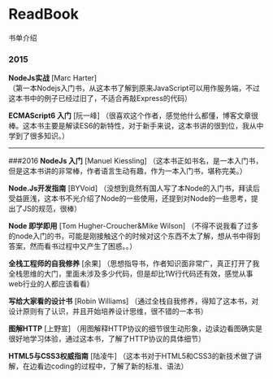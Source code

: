 # ReadBook
书单介绍
### 2015
**NodeJs实战**           [Marc Harter]  
（第一本Nodejs入门书，从这本书了解到原来JavaScript可以用作服务端，不过这本书中的例子已经过旧了，不适合再敲Express的代码）   

**ECMAScript6 入门**     [阮一峰] 
（很喜欢这个作者，感觉他什么都懂，博客文章很棒。这本书主要是解读ES6的新特性，对于新手来说，这本书讲的很到位，我从中学到了很多知识。）   

***
###2016
**NodeJs 入门**           [Manuel Kiessling] 
（这本书正如书名，是一本入门书，但是这本书讲的非常棒，作者语言生动有趣，作为一本入门书，堪称完美。）  

**Node.Js开发指南**       [BYVoid] 
（没想到竟然有国人写了本Node的入门书，拜读后受益匪浅，这本书不光介绍了Node的一些使用，还提到对Node的一些思考，提出了JS的规范，很棒）

**Node 即学即用**         [Tom Hugher-Croucher&Mike Wilson] （不得不说我看了过多的node入门的书，可能是刚接触这个的时候对这个东西不太了解，想从书中得到答案，然而看书过程中又产生了困惑。。）

**全栈工程师的自我修养**  [余果] 
（思想指导书，作者知识面非常广，真正打开了我全栈思维的大门，里面未涉及多少代码，但是却比1W行代码还有效，感觉从事web行业的人都应该看看）

**写给大家看的设计书**    [Robin Williams] 
（通过全栈自我修养，得知了这本书，对设计原则有了认识，并且开始培养设计思维，很不错的一本书）

**图解HTTP**    [上野宣] 
（用图解释HTTP协议的细节很生动形象，边读边看图确实是很好地学习体验，通过这本书，了解了HTTP协议的具体细节）

**HTML5与CSS3权威指南**    [陆凌牛] 
（这本书对于HTML5和CSS3的新技术做了讲解，在边看边coding的过程中，了解了新的标准、语法）
